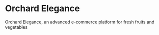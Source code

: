 # Orchard Elegance

Orchard Elegance, an advanced e-commerce platform for fresh fruits and vegetables
